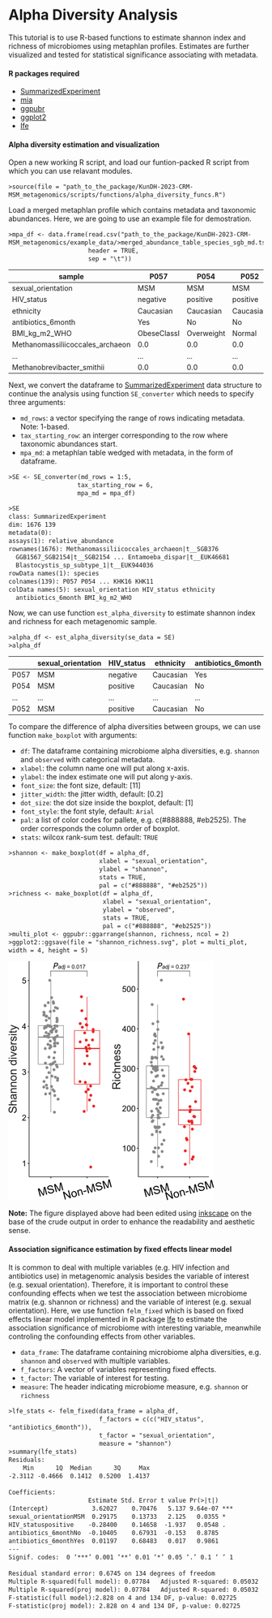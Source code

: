 # Alpha Diversity Analysis
This tutorial is to use R-based functions to estimate shannon index and richness of microbiomes using metaphlan profiles. Estimates are further visualized and tested for statistical significance associating with metadata. 

#### R packages required
* [SummarizedExperiment](https://bioconductor.org/packages/release/bioc/html/SummarizedExperiment.html)
* [mia](https://www.bioconductor.org/packages/release/bioc/html/mia.html)
* [ggpubr](https://cran.r-project.org/web/packages/ggpubr/readme/README.html)
* [ggplot2](https://ggplot2.tidyverse.org/)
* [lfe](https://rdrr.io/cran/lfe/)

#### Alpha diversity estimation and visualization

Open a new working R script, and load our funtion-packed R script from which you can use relavant modules.

```{r}
>source(file = "path_to_the_package/KunDH-2023-CRM-MSM_metagenomics/scripts/functions/alpha_diversity_funcs.R")
```

Load a merged metaphlan profile which contains metadata and taxonomic abundances. Here, we are going to use an example file for demostration.

```{r}
>mpa_df <- data.frame(read.csv("path_to_the_package/KunDH-2023-CRM-MSM_metagenomics/example_data/>merged_abundance_table_species_sgb_md.tsv",
                      header = TRUE,
                      sep = "\t"))
```
|sample|P057|P054|P052|...|P049|
|----|----|----|---|---|---|
|sexual_orientation|MSM|MSM|MSM|...|Non-MSM|
|HIV_status|negative|positive|positive|...|negative|
|ethnicity|Caucasian|Caucasian|Caucasian|...|Caucasian|
|antibiotics_6month|Yes|No|No|...|No|
|BMI_kg_m2_WHO|ObeseClassI|Overweight|Normal|...|Overweight|
|Methanomassiliicoccales_archaeon|0.0|0.0|0.0|...|0.01322|
|...|...|...|...|...|...|
|Methanobrevibacter_smithii|0.0|0.0|0.0|...|0.19154|

Next, we convert the dataframe to [SummarizedExperiment](https://bioconductor.org/packages/release/bioc/html/SummarizedExperiment.html) data structure to continue the analysis using function `SE_converter` which needs to specify three arguments:
  * `md_rows`: a vector specifying the range of rows indicating metadata. Note: 1-based.
  * `tax_starting_row`: an interger corresponding to the row where taxonomic abundances start.
  * `mpa_md`: a metaphlan table wedged with metadata, in the form of dataframe.

```{r}
>SE <- SE_converter(md_rows = 1:5,
                   tax_starting_row = 6, 
                   mpa_md = mpa_df)
```
```{r}
>SE
class: SummarizedExperiment
dim: 1676 139
metadata(0):
assays(1): relative_abundance
rownames(1676): Methanomassiliicoccales_archaeon|t__SGB376
  GGB1567_SGB2154|t__SGB2154 ... Entamoeba_dispar|t__EUK46681
  Blastocystis_sp_subtype_1|t__EUK944036
rowData names(1): species
colnames(139): P057 P054 ... KHK16 KHK11
colData names(5): sexual_orientation HIV_status ethnicity
  antibiotics_6month BMI_kg_m2_WHO
```

Now, we can use function `est_alpha_diversity` to estimate shannon index and richness for each metagenomic sample.

```{r}
>alpha_df <- est_alpha_diversity(se_data = SE)
>alpha_df
```
||sexual_orientation|HIV_status|ethnicity|antibiotics_6month|BMI_kg_m2_WHO|observed|shannon|
|----|----|----|-----|------|-----|-----|-----|
|P057|MSM|negative|Caucasian|Yes|ObeseClassI|134|3.1847|
|P054|MSM|positive|Caucasian|No|Overweight|141|2.1197|
|...|...|...|...|...|...|...|...|
|P052|MSM|positive|Caucasian|No|Normal|152|2.5273|

To compare the difference of alpha diversities between groups, we can use function `make_boxplot` with arguments:
* `df`: The dataframe containing microbiome alpha diversities, e.g. `shannon` and `observed` with categorical metadata.
* `xlabel`: the column name one will put along x-axis.
* `ylabel`: the index estimate one will put along y-axis.
* `font_size`: the font size, default: [11]
* `jitter_width`: the jitter width, default: [0.2]
* `dot_size`: the dot size inside the boxplot, default: [1]
* `font_style`: the font style, default: `Arial`
* `pal`: a list of color codes for pallete, e.g. c(#888888, #eb2525). The order corresponds the column order of boxplot.
* `stats`: wilcox rank-sum test. default: `TRUE`

```{r}
>shannon <- make_boxplot(df = alpha_df,
                         xlabel = "sexual_orientation",
                         ylabel = "shannon",
                         stats = TRUE,
                         pal = c("#888888", "#eb2525"))
>richness <- make_boxplot(df = alpha_df,
                          xlabel = "sexual_orientation", 
                          ylabel = "observed",
                          stats = TRUE,
                          pal = c("#888888", "#eb2525"))
>multi_plot <- ggpubr::ggarrange(shannon, richness, ncol = 2)
>ggplot2::ggsave(file = "shannon_richness.svg", plot = multi_plot, width = 4, height = 5)
```
![Alpha Diversity Plots](../images/alpha_diversity_plots.png)

**Note:** The figure displayed above had been edited using [inkscape](https://inkscape.org/) on the base of the crude output in order to enhance the readability and aesthetic sense.

#### Association significance estimation by fixed effects linear model

It is common to deal with multiple variables (e.g. HIV infection and antibiotics use) in metagenomic analysis besides the variable of interest (e.g. sexual orientation). Therefore, it is important to control these confounding effects when we test the association between microbiome matrix (e.g. shannon or richness) and the variable of interest (e.g. sexual orientation). Here, we use function `felm_fixed` which is based on fixed effects linear model implemented in R package [lfe](https://rdrr.io/cran/lfe/) to estimate the association significance of microbiome with interesting variable, meanwhile controling the confounding effects from other variables.
* `data_frame`: The dataframe containing microbiome alpha diversities, e.g. `shannon` and `observed` with multiple variables.
* `f_factors`: A vector of variables representing fixed effects. 
* `t_factor`: The variable of interest for testing.
* `measure`: The header indicating microbiome measure, e.g. `shannon` or `richness`

```{r}
>lfe_stats <- felm_fixed(data_frame = alpha_df,
                         f_factors = c(c("HIV_status", "antibiotics_6month")),
                         t_factor = "sexual_orientation",
                         measure = "shannon")
>summary(lfe_stats)
Residuals:
    Min      1Q  Median      3Q     Max 
-2.3112 -0.4666  0.1412  0.5200  1.4137 

Coefficients:
                      Estimate Std. Error t value Pr(>|t|)    
(Intercept)            3.62027    0.70476   5.137 9.64e-07 ***
sexual_orientationMSM  0.29175    0.13733   2.125   0.0355 *  
HIV_statuspositive    -0.28400    0.14658  -1.937   0.0548 .  
antibiotics_6monthNo  -0.10405    0.67931  -0.153   0.8785    
antibiotics_6monthYes  0.01197    0.68483   0.017   0.9861    
---
Signif. codes:  0 ‘***’ 0.001 ‘**’ 0.01 ‘*’ 0.05 ‘.’ 0.1 ‘ ’ 1

Residual standard error: 0.6745 on 134 degrees of freedom
Multiple R-squared(full model): 0.07784   Adjusted R-squared: 0.05032 
Multiple R-squared(proj model): 0.07784   Adjusted R-squared: 0.05032 
F-statistic(full model):2.828 on 4 and 134 DF, p-value: 0.02725 
F-statistic(proj model): 2.828 on 4 and 134 DF, p-value: 0.02725
``` 